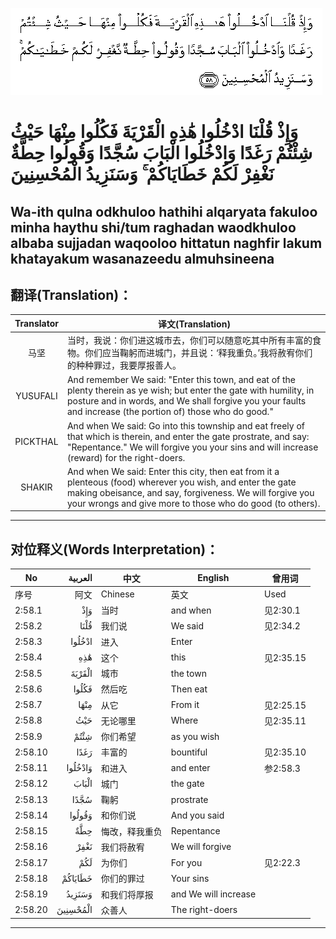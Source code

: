 ![002:058](images/002_058.gif)

#  وَإِذْ قُلْنَا ادْخُلُوا هَٰذِهِ الْقَرْيَةَ فَكُلُوا مِنْهَا حَيْثُ شِئْتُمْ رَغَدًا وَادْخُلُوا الْبَابَ سُجَّدًا وَقُولُوا حِطَّةٌ نَغْفِرْ لَكُمْ خَطَايَاكُمْ ۚ وَسَنَزِيدُ الْمُحْسِنِينَ 

## Wa-ith qulna odkhuloo hathihi alqaryata fakuloo minha haythu shi/tum raghadan waodkhuloo albaba sujjadan waqooloo hittatun naghfir lakum khatayakum wasanazeedu almuhsineena

## 翻译(Translation)：

| Translator | 译文(Translation)                                            |
|:----------:| ------------------------------------------------------------ |
| 马坚       | 当时，我说：你们进这城市去，你们可以随意吃其中所有丰富的食物。你们应当鞠躬而进城门，并且说：‘释我重负。’我将赦宥你们的种种罪过，我要厚报善人。 |
| YUSUFALI   | And remember We said: "Enter this town, and eat of the plenty therein as ye wish; but enter the gate with humility, in posture and in words, and We shall forgive you your faults and increase (the portion of) those who do good." |
| PICKTHAL   | And when We said: Go into this township and eat freely of that which is therein, and enter the gate prostrate, and say: "Repentance." We will forgive you your sins and will increase (reward) for the right-doers. |
| SHAKIR     | And when We said: Enter this city, then eat from it a plenteous (food) wherever you wish, and enter the gate making obeisance, and say, forgiveness. We will forgive you your wrongs and give more to those who do good (to others). |

---

## 对位释义(Words Interpretation)：

| No      |  العربية | 中文           | English              | 曾用词    |
| ------- | -------: | -------------- | -------------------- | --------- |
| 序号    |     阿文 | Chinese        | 英文                 | Used      |
| 2:58.1  |      وَإِذْ | 当时           | and when             | 见2:30.1  |
| 2:58.2  |     قُلْنَا | 我们说         | We said              | 见2:34.2  |
| 2:58.3  |   ادْخُلُوا | 进入           | Enter                |           |
| 2:58.4  |      هَٰذِهِ | 这个           | this                 | 见2:35.15 |
| 2:58.5  |   الْقَرْيَةَ | 城市           | the town             |           |
| 2:58.6  |    فَكُلُوا | 然后吃         | Then eat             |           |
| 2:58.7  |     مِنْهَا | 从它           | From it              | 见2:25.15 |
| 2:58.8  |      حَيْثُ | 无论哪里       | Where                | 见2:35.11 |
| 2:58.9  |     شِئْتُمْ | 你们希望       | as you wish          |           |
| 2:58.10 |     رَغَدًا | 丰富的         | bountiful            | 见2:35.10 |
| 2:58.11 |  وَادْخُلُوا | 和进入         | and enter            | 参2:58.3  |
| 2:58.12 |    الْبَابَ | 城门           | the gate             |           |
| 2:58.13 |     سُجَّدًا | 鞠躬           | prostrate            |           |
| 2:58.14 |   وَقُولُوا | 和你们说       | And you said         |           |
| 2:58.15 |      حِطَّةٌ | 悔改，释我重负 | Repentance           |           |
| 2:58.16 |     نَغْفِرْ | 我们将赦宥     | We will forgive      |           |
| 2:58.17 |      لَكُمْ | 为你们         | For you              | 见2:22.3  |
| 2:58.18 |  خَطَايَاكُمْ | 你们的罪过     | Your sins            |           |
| 2:58.19 |   وَسَنَزِيدُ | 和我们将厚报   | and We will increase |           |
| 2:58.20 | الْمُحْسِنِينَ | 众善人         | The right-doers      |           |

---
